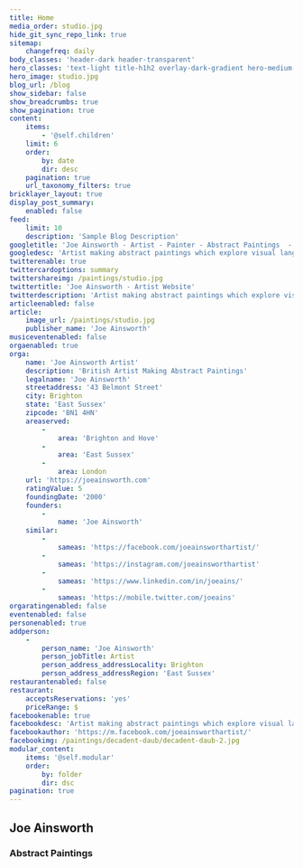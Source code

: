 ```yaml
---
title: Home
media_order: studio.jpg
hide_git_sync_repo_link: true
sitemap:
    changefreq: daily
body_classes: 'header-dark header-transparent'
hero_classes: 'text-light title-h1h2 overlay-dark-gradient hero-medium parallax'
hero_image: studio.jpg
blog_url: /blog
show_sidebar: false
show_breadcrumbs: true
show_pagination: true
content:
    items:
        - '@self.children'
    limit: 6
    order:
        by: date
        dir: desc
    pagination: true
    url_taxonomy_filters: true
bricklayer_layout: true
display_post_summary:
    enabled: false
feed:
    limit: 10
    description: 'Sample Blog Description'
googletitle: 'Joe Ainsworth - Artist - Painter - Abstract Paintings  - Brighton'
googledesc: 'Artist making abstract paintings which explore visual language and gesture, informed by observations of the natural and man-made environment.'
twitterenable: true
twittercardoptions: summary
twittershareimg: /paintings/studio.jpg
twittertitle: 'Joe Ainsworth - Artist Website'
twitterdescription: 'Artist making abstract paintings which explore visual language and gesture, informed by observations of the natural and man-made environment.'
articleenabled: false
article:
    image_url: /paintings/studio.jpg
    publisher_name: 'Joe Ainsworth'
musiceventenabled: false
orgaenabled: true
orga:
    name: 'Joe Ainsworth Artist'
    description: 'British Artist Making Abstract Paintings'
    legalname: 'Joe Ainsworth'
    streetaddress: '43 Belmont Street'
    city: Brighton
    state: 'East Sussex'
    zipcode: 'BN1 4HN'
    areaserved:
        -
            area: 'Brighton and Hove'
        -
            area: 'East Sussex'
        -
            area: London
    url: 'https://joeainsworth.com'
    ratingValue: 5
    foundingDate: '2000'
    founders:
        -
            name: 'Joe Ainsworth'
    similar:
        -
            sameas: 'https://facebook.com/joeainsworthartist/'
        -
            sameas: 'https://instagram.com/joeainsworthartist'
        -
            sameas: 'https://www.linkedin.com/in/joeains/'
        -
            sameas: 'https://mobile.twitter.com/joeains'
orgaratingenabled: false
eventenabled: false
personenabled: true
addperson:
    -
        person_name: 'Joe Ainsworth'
        person_jobTitle: Artist
        person_address_addressLocality: Brighton
        person_address_addressRegion: 'East Sussex'
restaurantenabled: false
restaurant:
    acceptsReservations: 'yes'
    priceRange: $
facebookenable: true
facebookdesc: 'Artist making abstract paintings which explore visual language and gesture, informed by observations of the natural and man-made environment.'
facebookauthor: 'https://m.facebook.com/joeainsworthartist/'
facebookimg: /paintings/decadent-daub/decadent-daub-2.jpg
modular_content:
    items: '@self.modular'
    order:
        by: folder
        dir: dsc
pagination: true
---
```


## **Joe Ainsworth**
### Abstract Paintings
